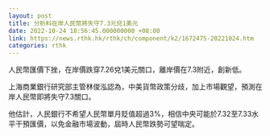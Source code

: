 ```yaml
---
layout: post
title: 分析料在岸人民幣將失守7.3元兌1美元
date: 2022-10-24 18:56:45.000000000 +08:00
link: https://news.rthk.hk/rthk/ch/component/k2/1672475-20221024.htm
categories: rthk
---
```


人民幣匯價下挫，在岸價跌穿7.26兌1美元關口，離岸價在7.3附近，創新低。

上海商業銀行研究部主管林俊泓認為，中美貨幣政策分歧，加上市場觀望，預測在岸人民幣即將失守7.3關口。

他估計，人民銀行不希望人民幣單月貶值超過3%，相信中央可能於7.32至7.33水平干預匯價，以免金融市場波動，屆時人民幣跌勢可望喘定。
